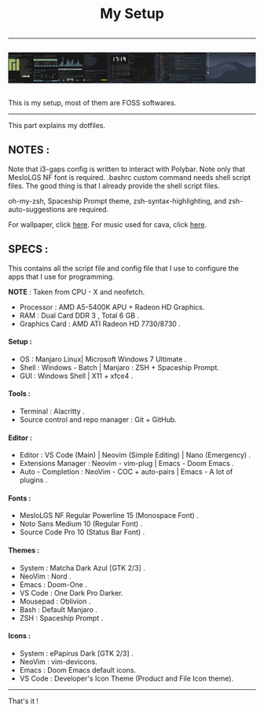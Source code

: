 <div style="display : flex ; justify-content : center" align="center">

<h1>My Setup</h1>

</div>

---------------------------------------

<div style="display : flex ; justify-content : center" align="center">

![Showcase-1](./showcases/1.png)

<hr>

![Showcase-2](./showcases/2.png)

<hr>

![Showcase-3](./showcases/3.png)

<hr>

![Showcase-4](./showcases/4.png)

<hr>

![Showcase-4](./showcases/5.png)

</div>

This is my setup, most of them are FOSS softwares.

---------------------------------------

This part explains my dotfiles.

## NOTES :

Note that i3-gaps config is written to interact with Polybar.
Note only that MesloLGS NF font is required.
.bashrc custom command needs shell script files.
The good thing is that I already provide the shell script files.

oh-my-zsh, Spaceship Prompt theme, 
zsh-syntax-highlighting, and zsh-auto-suggestions are required.

For wallpaper, click [here](https://www.peakpx.com/en/hd-wallpaper-desktop-vpsqb).
For music used for cava, click [here](https://www.youtube.com/watch?v=SKricIeeru0).

## SPECS :

This contains all the script file and config file that I use to configure the apps that I use for programming.

**NOTE** : Taken from CPU - X and neofetch.

- Processor : AMD A5-5400K APU + Radeon HD Graphics.
- RAM : Dual Card DDR 3 , Total 6 GB .
- Graphics Card : AMD ATI Radeon HD 7730/8730 .

#### Setup :

- OS : Manjaro Linux| Microsoft Windows 7 Ultimate .
- Shell : Windows - Batch | Manjaro : ZSH + Spaceship Prompt.
- GUI : Windows Shell | X11 + xfce4 .

#### Tools :

- Terminal : Alacritty .
- Source control and repo manager : Git + GitHub.

#### Editor :

- Editor : VS Code (Main) | Neovim (Simple Editing) | Nano (Emergency) .
- Extensions Manager : Neovim - vim-plug | Emacs - Doom Emacs .
- Auto - Completion : NeoVim - COC + auto-pairs | Emacs - A lot of plugins .

#### Fonts :

- MesloLGS NF Regular Powerline 15 (Monospace Font) .
- Noto Sans Medium 10 (Regular Font) .
- Source Code Pro 10 (Status Bar Font) .

#### Themes :

- System : Matcha Dark Azul [GTK 2/3] .
- NeoVim : Nord .
- Emacs : Doom-One .
- VS Code : One Dark Pro Darker.
- Mousepad : Oblivion .
- Bash : Default Manjaro .
- ZSH : Spaceship Prompt .

#### Icons :

- System : ePapirus Dark [GTK 2/3] .
- NeoVim : vim-devicons.
- Emacs : Doom Emacs default icons.
- VS Code : Developer's Icon Theme (Product and File Icon theme).

---------------------------------------

That's it !
